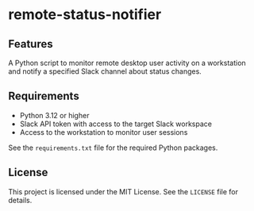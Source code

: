 # remote-status-notifier

## Features

A Python script to monitor remote desktop user activity 
on a workstation and notify a specified Slack channel 
about status changes.

## Requirements

- Python 3.12 or higher
- Slack API token with access to the target Slack workspace
- Access to the workstation to monitor user sessions

See the `requirements.txt` file for the required Python
packages.

## License

This project is licensed under the MIT License. See the 
`LICENSE` file for details.
